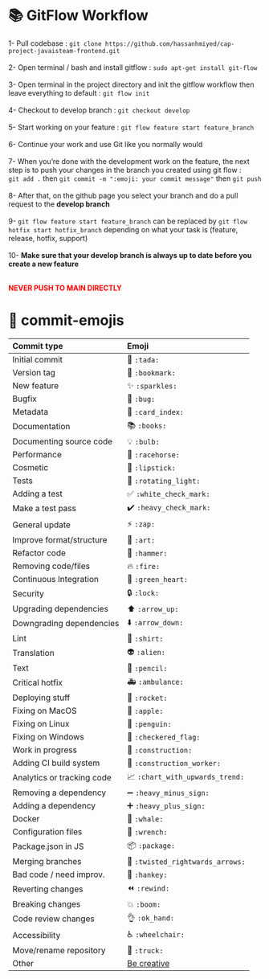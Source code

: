 # :books: GitFlow Workflow

1- Pull codebase : `git clone https://github.com/hassanhmiyed/cap-project-javaisteam-frontend.git`<br><br>
2- Open terminal / bash and install gitflow : `sudo apt-get install git-flow`<br><br>
3- Open terminal in the project directory and init the gitflow workflow then leave everything to default : `git flow init`<br><br>
4- Checkout to develop branch : `git checkout develop`<br><br>
5- Start working on your feature : `git flow feature start feature_branch`<br><br>
6- Continue your work and use Git like you normally would<br><br>
7- When you’re done with the development work on the feature, the next step is to push your changes in the branch you created using git flow : <br>
`git add .` then `git commit -m ":emoji: your commit message"` then `git push`<br><br>
8- After that, on the github page you select your branch and do a pull request to the <b>develop branch</b><br><br>
9- ``git flow feature start feature_branch`` can be replaced by ``git flow hotfix start hotfix_branch`` depending on what your task is (feature, release, hotfix, support)<br><br>
 10- <b>Make sure that your develop branch is always up to date before you create a new feature</b><br><br>

<span style="color:red">**NEVER PUSH TO MAIN DIRECTLY**</span>

# 🕺 commit-emojis

| Commit type                | Emoji                                                     |
| :------------------------- | :-------------------------------------------------------- |
| Initial commit             | :tada: `:tada:`                                           |
| Version tag                | :bookmark: `:bookmark:`                                   |
| New feature                | :sparkles: `:sparkles:`                                   |
| Bugfix                     | :bug: `:bug:`                                             |
| Metadata                   | :card_index: `:card_index:`                               |
| Documentation              | :books: `:books:`                                         |
| Documenting source code    | :bulb: `:bulb:`                                           |
| Performance                | :racehorse: `:racehorse:`                                 |
| Cosmetic                   | :lipstick: `:lipstick:`                                   |
| Tests                      | :rotating_light: `:rotating_light:`                       |
| Adding a test              | :white_check_mark: `:white_check_mark:`                   |
| Make a test pass           | :heavy_check_mark: `:heavy_check_mark:`                   |
| General update             | :zap: `:zap:`                                             |
| Improve format/structure   | :art: `:art:`                                             |
| Refactor code              | :hammer: `:hammer:`                                       |
| Removing code/files        | :fire: `:fire:`                                           |
| Continuous Integration     | :green_heart: `:green_heart:`                             |
| Security                   | :lock: `:lock:`                                           |
| Upgrading dependencies     | :arrow_up: `:arrow_up:`                                   |
| Downgrading dependencies   | :arrow_down: `:arrow_down:`                               |
| Lint                       | :shirt: `:shirt:`                                         |
| Translation                | :alien: `:alien:`                                         |
| Text                       | :pencil: `:pencil:`                                       |
| Critical hotfix            | :ambulance: `:ambulance:`                                 |
| Deploying stuff            | :rocket: `:rocket:`                                       |
| Fixing on MacOS            | :apple: `:apple:`                                         |
| Fixing on Linux            | :penguin: `:penguin:`                                     |
| Fixing on Windows          | :checkered_flag: `:checkered_flag:`                       |
| Work in progress           | :construction: `:construction:`                           |
| Adding CI build system     | :construction_worker: `:construction_worker:`             |
| Analytics or tracking code | :chart_with_upwards_trend: `:chart_with_upwards_trend:`   |
| Removing a dependency      | :heavy_minus_sign: `:heavy_minus_sign:`                   |
| Adding a dependency        | :heavy_plus_sign: `:heavy_plus_sign:`                     |
| Docker                     | :whale: `:whale:`                                         |
| Configuration files        | :wrench: `:wrench:`                                       |
| Package.json in JS         | :package: `:package:`                                     |
| Merging branches           | :twisted_rightwards_arrows: `:twisted_rightwards_arrows:` |
| Bad code / need improv.    | :hankey: `:hankey:`                                       |
| Reverting changes          | :rewind: `:rewind:`                                       |
| Breaking changes           | :boom: `:boom:`                                           |
| Code review changes        | :ok_hand: `:ok_hand:`                                     |
| Accessibility              | :wheelchair: `:wheelchair:`                               |
| Move/rename repository     | :truck: `:truck:`                                         |
| Other                      | [Be creative](http://www.emoji-cheat-sheet.com/)          |

<!-- LINKS -->

[license]: https://github.com/sebald/commit-emojis/blob/master/LICENCE
[license-badge]: https://img.shields.io/npm/l/commit-emojis.svg?style=flat-square
[package]: https://www.npmjs.com/package/commit-emojis
[version-badge]: https://img.shields.io/npm/v/commit-emojis.svg?style=flat-square
